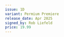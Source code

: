 ```yaml
---
issue: 1D
variant: Permium Premiere
release_date: Apr 2025
signed_by: Rob Liefeld
price: 19.99
---
```


